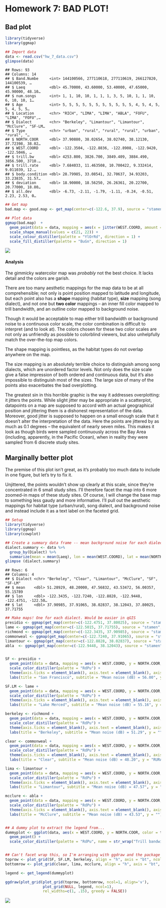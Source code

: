 Homework 7: BAD PLOT!
================

## Bad plot

``` r
library(tidyverse)
library(ggmap)

## Import data
data <- read.csv("hw_7_data.csv")
glimpse(data)
```

    ## Rows: 93
    ## Columns: 14
    ## $ Band.Numbe     <int> 144100566, 277110618, 277110619, 266127820, 144100539, …
    ## $ Laeq           <dbl> 45.70000, 43.60000, 53.40000, 47.65000, 45.90000, 48.10…
    ## $ num.songs      <int> 1, 1, 10, 10, 1, 1, 1, 3, 5, 10, 1, 1, 10, 6, 10, 10, 1…
    ## $ Age            <int> 5, 5, 5, 5, 5, 5, 5, 5, 5, 5, 5, 4, 5, 4, 5, 5, 4, 5, 5…
    ## $ Location       <chr> "RICH", "LIMA", "LIMA", "ABLA", "FOFU", "LIMA", "FOFU",…
    ## $ Dialect        <chr> "Berkeley", "Limantour", "Limantour", "McClure", "SF-LM…
    ## $ Type           <chr> "urban", "rural", "rural", "rural", "urban", "rural", "…
    ## $ NORTH.COOR     <dbl> 37.90880, 38.02654, 38.02740, 38.12130, 37.72398, 38.02…
    ## $ WEST.COORD     <dbl> -122.3504, -122.8836, -122.8908, -122.9420, -122.5046, …
    ## $ trill.bw       <dbl> 4253.800, 3826.700, 3849.409, 3884.490, 3856.500, 3710.…
    ## $ trill.rate     <dbl> 7.684033, 11.463508, 10.700422, 9.332414, 9.011039, 12.…
    ## $ body.condition <dbl> 28.79985, 33.08541, 32.70637, 34.93203, 33.23835, 31.57…
    ## $ deviation      <dbl> 18.90000, 18.56250, 26.26361, 20.22700, 20.77000, 18.80…
    ## $ all.dev        <dbl> -6.73, -2.11, -1.79, -1.11, -0.24, -0.51, 2.23, 2.53, 0…

``` r
## Get map
bad.map <- good.map <- get_map(center=c(-122.6, 37.9), source = "stamen", maptype = "watercolor", zoom =10)

## Plot data
ggmap(bad.map)  +
  geom_point(data = data, mapping = aes(x = jitter(WEST.COORD, amount = .1), y = jitter(NORTH.COOR, amount = .06), color = Laeq, fill = trill.bw, shape = Type, size = Dialect), stroke = 3) +
  scale_shape_manual(values = c(21, 22)) +
  scale_colour_distiller(palette = "YlOrRd", direction = 1) +
  scale_fill_distiller(palette = "BuGn", direction = 1)
```

![](hw_7_files/figure-gfm/bad_plot-1.png)<!-- -->

#### Analysis

The gimmicky watercolor map was *probably* not the best choice. It lacks
detail and the colors are garish.

There are too many aesthetic mappings for the map data to be at all
comprehensible; not only is point position mapped to latitude and
longitude, but each point also has a **shape** mapping (habitat type),
**size** mapping (song dialect), and not one but **two color** mappings
– an inner fill color mapped to trill bandwidth, and an outline color
mapped to background noise.

Though it would be acceptable to map either trill bandwidth or
background noise to a continuous color scale, the color combination is
difficult to interpret (and to look at). The colors chosen for these two
color scales are not only as unfriendly as possible to colorblind
viewers, but also unhelpfully match the over-the-top map colors.

The shape mapping is pointless, as the habitat types do not overlap
anywhere on the map.

The size mapping is an absolutely terrible choice to distinguish among
song dialects, which are unordered factor levels. Not only does the size
scale give a false impression of both ordered and continuous data, but
it’s also impossible to distinguish most of the sizes. The large size of
many of the points also exacerbates the bad overplotting.

The greatest sin in this horrible graphic is the way it addresses
overplotting: it jitters the points. While slight jitter may be
appropriate in a scatterplot, datapoints on a map are supposed to accord
with an actual geographical position and jittering them is a dishonest
representation of the data. Moreover, good jitter is supposed to happen
on a small enough scale that it doesn’t alter the interpretation of the
data. Here the points are jittered by as much as 0.1 degrees – the
equivalent of nearly seven miles. This makes it look as though birds
were sampled continuously across the Bay Area (including, apparently, in
the Pacific Ocean), when in reality they were sampled from 6 discrete
study sites.

## Marginally better plot

The premise of this plot isn’t great, as it’s probably too much data to
include in one figure, but let’s try to fix it.

Unjittered, the points wouldn’t show up clearly at this scale, since
they’re concentrated in 6 small study sites. I’ll therefore facet the
map into 6 more zoomed-in maps of these study sites. Of course, I will
change the base map to something less gaudy and more informative. I’ll
pull out the aesthetic mappings for habitat type (urban/rural), song
dialect, and background noise and instead include it as a text label on
the faceted grid.

``` r
## Setup
library(tidyverse)
library(ggmap)
library(cowplot)

## Create a summary data frame -- mean background noise for each dialect
dialect.summary <- data %>%
  group_by(Dialect) %>%
  summarize(mean = mean(Laeq), lon = mean(WEST.COORD), lat = mean(NORTH.COOR))
glimpse (dialect.summary)
```

    ## Rows: 6
    ## Columns: 4
    ## $ Dialect <chr> "Berkeley", "Clear", "Limantour", "McClure", "SF", "SF-LM"
    ## $ mean    <dbl> 51.28929, 48.20000, 47.56832, 43.53472, 56.00357, 55.15789
    ## $ lon     <dbl> -122.3435, -122.7240, -122.8828, -122.9448, -122.4751, -122.50…
    ## $ lat     <dbl> 37.90985, 37.91065, 38.02837, 38.12043, 37.80025, 37.71755

``` r
## Make maps! One for each dialect. Would be easier in qGIS
presidio <- ggmap(get_map(center=c(-122.4751, 37.80025), source = "stamen", maptype = "terrain", zoom = 15))
lame <- ggmap(get_map(center=c(-122.5015, 37.71755), source = "stamen", maptype = "terrain", zoom = 15))
richmond <- ggmap(get_map(center=c(-122.3435, 37.90985), source = "stamen", maptype = "terrain", zoom = 15))
commonweal <- ggmap(get_map(center=c(-122.7240, 37.91065), source = "stamen", maptype = "terrain", zoom = 15))
limantour <- ggmap(get_map(center=c(-122.8828, 38.02837), source = "stamen", maptype = "terrain", zoom = 15))
abla  <- ggmap(get_map(center=c(-122.9448, 38.12043), source = "stamen", maptype = "terrain", zoom = 15))


SF <- presidio +
  geom_point(data = data, mapping = aes(x = WEST.COORD, y = NORTH.COOR, color = trill.bw), size = 2.5) +
  scale_color_distiller(palette = "RdPu") +
  theme(axis.ticks = element_blank(), axis.text = element_blank(), axis.title.x = element_blank(), legend.position = "none") +
  labs(title = "San Francisco", subtitle = "Mean noise (dB) = 56.00", y = "URBAN")

SF.LM <- lame +
  geom_point(data = data, mapping = aes(x = WEST.COORD, y = NORTH.COOR, color = trill.bw), size = 2.5) +
  scale_color_distiller(palette = "RdPu") +
  theme(axis.ticks = element_blank(), axis.text = element_blank(), axis.title.x = element_blank(), legend.position = "none") +
  labs(title = "Lake Merced", subtitle = "Mean noise (dB) = 55.16", y = "")

berkeley <- richmond +
  geom_point(data = data, mapping = aes(x = WEST.COORD, y = NORTH.COOR, color = trill.bw), size = 2.5) +
  scale_color_distiller(palette = "RdPu") +
  theme(axis.ticks = element_blank(), axis.text = element_blank(), axis.title.x = element_blank(), legend.position = "none") +
  labs(title = "Berkeley", subtitle = "Mean noise (dB) = 51.29", y = "")

clear <- commonweal +
  geom_point(data = data, mapping = aes(x = WEST.COORD, y = NORTH.COOR, color = trill.bw), size = 2.5) +
  scale_color_distiller(palette = "RdPu") +
  theme(axis.ticks = element_blank(), axis.text = element_blank(), axis.title.x = element_blank(), legend.position = "none") +
  labs(title = "Clear", subtitle = "Mean noise (dB) = 48.20", y = "RURAL")

lima <- limantour +
  geom_point(data = data, mapping = aes(x = WEST.COORD, y = NORTH.COOR, color = trill.bw), size = 2.5) +
  scale_color_distiller(palette = "RdPu") +
  theme(axis.ticks = element_blank(), axis.text = element_blank(), axis.title.x = element_blank(), legend.position = "none") +
  labs(title = "Limantour", subtitle = "Mean noise (dB) = 47.57", y = "")

mcclure <- abla +
  geom_point(data = data, mapping = aes(x = WEST.COORD, y = NORTH.COOR, color = trill.bw), size = 2.5) +
  scale_color_distiller(palette = "RdPu") +
  theme(axis.ticks = element_blank(), axis.text = element_blank(), axis.title.x = element_blank(), legend.position = "none") +
  labs(title = "McClure", subtitle = "Mean noise (dB) = 43.53", y = "")


## A dummy plot to extract the legend from...
dummyplot <- ggplot(data, aes(x = WEST.COORD, y = NORTH.COOR, color = trill.bw)) +
  geom_point() +
  scale_color_distiller(palette = "RdPu", name = str_wrap("Trill bandwidth (Hz)", width = 3))


## Can't facet wrap this, so I'm arranging with ggdraw and the package cowplot
toprow <- plot_grid(SF, SF.LM, berkeley, align = "h", axis = "bt", ncol = 3)
bottomrow <- plot_grid(clear, lima, mcclure, align = "h", axis = "bt", ncol = 3)

legend <- get_legend(dummyplot)

ggdraw(plot_grid(plot_grid(toprow, bottomrow, ncol=1, align='v'),
                 plot_grid(NULL, legend, ncol=1),
                 rel_widths=c(1, .15), greedy = FALSE))
```

![](hw_7_files/figure-gfm/marginally_better_plot-1.png)<!-- -->
